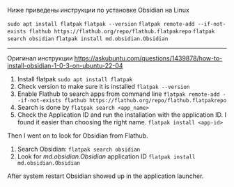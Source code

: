 Ниже приведены инструкции по установке Obsidian на Linux

`sudo apt install flatpak`
`flatpak --version`
`flatpak remote-add --if-not-exists flathub https://flathub.org/repo/flathub.flatpakrepo`
`flatpak search obsidian`
`flatpak install md.obsidian.Obsidian`


----

Оригинал инструкции
https://askubuntu.com/questions/1439878/how-to-install-obsidian-1-0-3-on-ubuntu-22-04
1. Install flatpak `sudo apt install flatpak`
2. Check version to make sure it is installed `flatpak --version`
3. Enable Flathub to search apps from command line `flatpak remote-add --if-not-exists flathub https://flathub.org/repo/flathub.flatpakrepo`
4. Search is done by `flatpak search <app_name>`
5. Check the Application ID and run the installation with the application ID. I found it easier than choosing the right name. `flatpak install <app-id>`

Then I went on to look for Obsidian from Flathub.

1. Search Obsidian: `flatpak search obsidian`
2. Look for _md.obsidian.Obsidian_ application ID `flatpak install md.obsidian.Obsidian`

After system restart Obsidian showed up in the application launcher.